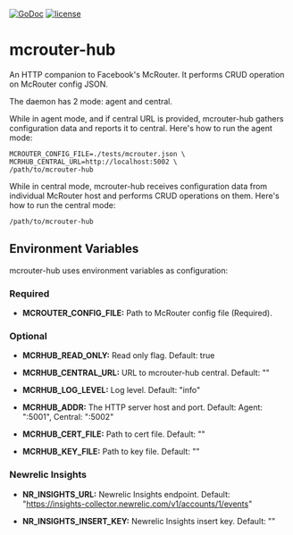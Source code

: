 [![GoDoc](https://godoc.org/github.com/didip/mcrouter-hub?status.svg)](http://godoc.org/github.com/didip/mcrouter-hub)
[![license](http://img.shields.io/badge/license-MIT-red.svg?style=flat)](https://raw.githubusercontent.com/didip/mcrouter-hub/master/LICENSE)


# mcrouter-hub

An HTTP companion to Facebook's McRouter. It performs CRUD operation on McRouter config JSON.

The daemon has 2 mode: agent and central.

While in agent mode, and if central URL is provided, mcrouter-hub gathers configuration data and reports it to central. Here's how to run the agent mode:
```
MCROUTER_CONFIG_FILE=./tests/mcrouter.json \
MCRHUB_CENTRAL_URL=http://localhost:5002 \
/path/to/mcrouter-hub
```

While in central mode, mcrouter-hub receives configuration data from individual McRouter host and performs CRUD operations on them. Here's how to run the central mode:
```
/path/to/mcrouter-hub
```

## Environment Variables

mcrouter-hub uses environment variables as configuration:

### Required

* **MCROUTER_CONFIG_FILE:** Path to McRouter config file (Required).


### Optional

* **MCRHUB_READ_ONLY:** Read only flag. Default: true

* **MCRHUB_CENTRAL_URL:** URL to mcrouter-hub central. Default: ""

* **MCRHUB_LOG_LEVEL:** Log level. Default: "info"

* **MCRHUB_ADDR:** The HTTP server host and port. Default: Agent: ":5001", Central: ":5002"

* **MCRHUB_CERT_FILE:** Path to cert file. Default: ""

* **MCRHUB_KEY_FILE:** Path to key file. Default: ""


### Newrelic Insights

* **NR_INSIGHTS_URL:** Newrelic Insights endpoint. Default: "https://insights-collector.newrelic.com/v1/accounts/1/events"

* **NR_INSIGHTS_INSERT_KEY:** Newrelic Insights insert key. Default: ""
